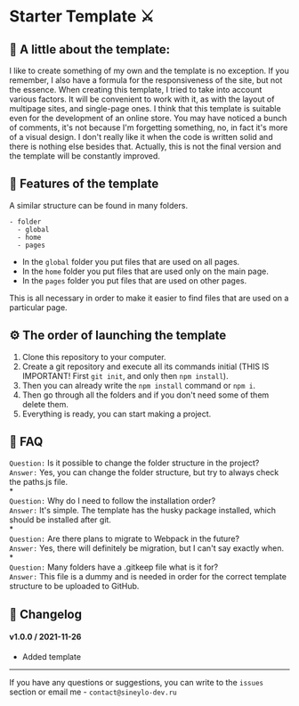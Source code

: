 # Starter Template ⚔️

## 📖 A little about the template:
I like to create something of my own and the template is no exception. If you remember, I also have a formula for the responsiveness of the site, but not the essence. When creating this template, I tried to take into account various factors. It will be convenient to work with it, as with the layout of multipage sites, and single-page ones. I think that this template is suitable even for the development of an online store. You may have noticed a bunch of comments, it's not because I'm forgetting something, no, in fact it's more of a visual design. I don't really like it when the code is written solid and there is nothing else besides that. Actually, this is not the final version and the template will be constantly improved.

## 🚀 Features of the template
A similar structure can be found in many folders.
```
- folder
  - global
  - home
  - pages
```
- In the `global` folder you put files that are used on all pages.
- In the `home` folder you put files that are used only on the main page.
- In the `pages` folder you put files that are used on other pages.

This is all necessary in order to make it easier to find files that are used on a particular page.

## ⚙️ The order of launching the template

1. Clone this repository to your computer.
2. Create a git repository and execute all its commands initial (THIS IS IMPORTANT! First `git init`, and only then `npm install`).
3. Then you can already write the `npm install` command or `npm i`.
4. Then go through all the folders and if you don't need some of them delete them.
5. Everything is ready, you can start making a project.

## 🔎 FAQ

`Question:` Is it possible to change the folder structure in the project?  
`Answer:` Yes, you can change the folder structure, but try to always check the paths.js file.  
*  
`Question:` Why do I need to follow the installation order?  
`Answer:` It's simple. The template has the husky package installed, which should be installed after git.  
*  
`Question:` Are there plans to migrate to Webpack in the future?   
`Answer:` Yes, there will definitely be migration, but I can't say exactly when.  
*  
`Question:` Many folders have a .gitkeep file what is it for?   
`Answer:` This file is a dummy and is needed in order for the correct template structure to be uploaded to GitHub.

## 📑 Changelog
####  v1.0.0 / 2021-11-26
- Added template 
***
If you have any questions or suggestions, you can write to the `issues` section or email me - `contact@sineylo-dev.ru`
